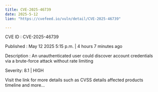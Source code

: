 ```yaml
---
title: CVE-2025-46739
date: 2025-5-12
lien: "https://cvefeed.io/vuln/detail/CVE-2025-46739"

---
```


CVE ID : CVE-2025-46739

Published :  May 12
2025
5:15 p.m. | 4 hours
7 minutes ago

Description : An unauthenticated user could discover account credentials via a brute-force attack without rate limiting

Severity: 8.1 | HIGH

Visit the link for more details
such as CVSS details
affected products
timeline
and more...
